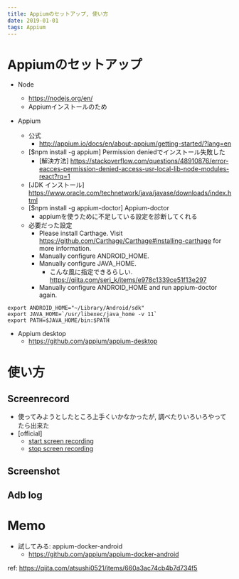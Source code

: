 ```yaml
---
title: Appiumのセットアップ, 使い方
date: 2019-01-01
tags: Appium
---
```


# Appiumのセットアップ
* Node
    * https://nodejs.org/en/
    * Appiumインストールのため

* Appium
    * 公式
        * http://appium.io/docs/en/about-appium/getting-started/?lang=en
    * [$npm install -g appium] Permission deniedでインストール失敗した
        * [解決方法] https://stackoverflow.com/questions/48910876/error-eacces-permission-denied-access-usr-local-lib-node-modules-react?rq=1
    * [JDK インストール] https://www.oracle.com/technetwork/java/javase/downloads/index.html
    * [$npm install -g appium-doctor] Appium-doctor
        * appiumを使うために不足している設定を診断してくれる
    * 必要だった設定
        * Please install Carthage. Visit https://github.com/Carthage/Carthage#installing-carthage for more information.
        * Manually configure ANDROID_HOME.
        * Manually configure JAVA_HOME.
            * こんな風に指定できるらしい. https://qiita.com/seri_k/items/e978c1339ce51f13e297
        * Manually configure ANDROID_HOME and run appium-doctor again.

```
export ANDROID_HOME="~/Library/Android/sdk"
export JAVA_HOME=`/usr/libexec/java_home -v 11`
export PATH=$JAVA_HOME/bin:$PATH
```

* Appium desktop
   * https://github.com/appium/appium-desktop

# 使い方

## Screenrecord
* 使ってみようとしたところ上手くいかなかったが, 調べたりいろいろやってたら出来た
* [official] 
    * [start screen recording](http://appium.io/docs/en/commands/device/recording-screen/start-recording-screen/)
    * [stop screen recording](http://appium.io/docs/en/commands/device/recording-screen/stop-recording-screen/)

## Screenshot

## Adb log

# Memo
* 試してみる: appium-docker-android
    * https://github.com/appium/appium-docker-android

ref: https://qiita.com/atsushi0521/items/660a3ac74cb4b7d734f5